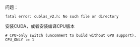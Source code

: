 
问题：
```
fatal error: cublas_v2.h: No such file or directory
```


安装CUDA，或者安装编译CPU版本
```
# CPU-only switch (uncomment to build without GPU support).
CPU_ONLY := 1
```